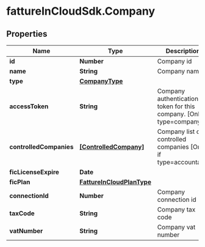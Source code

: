 # fattureInCloudSdk.Company

## Properties

Name | Type | Description | Notes
------------ | ------------- | ------------- | -------------
**id** | **Number** | Company id | [optional] 
**name** | **String** | Company name | [optional] 
**type** | [**CompanyType**](CompanyType.md) |  | [optional] 
**accessToken** | **String** | Company authentication token for this company. [Only if type&#x3D;company] | [optional] 
**controlledCompanies** | [**[ControlledCompany]**](ControlledCompany.md) | Company list of controlled companies [Only if type&#x3D;accountant] | [optional] 
**ficLicenseExpire** | **Date** |  | [optional] 
**ficPlan** | [**FattureInCloudPlanType**](FattureInCloudPlanType.md) |  | [optional] 
**connectionId** | **Number** | Company connection id | [optional] 
**taxCode** | **String** | Company tax code | [optional] 
**vatNumber** | **String** | Company vat number | [optional] 


